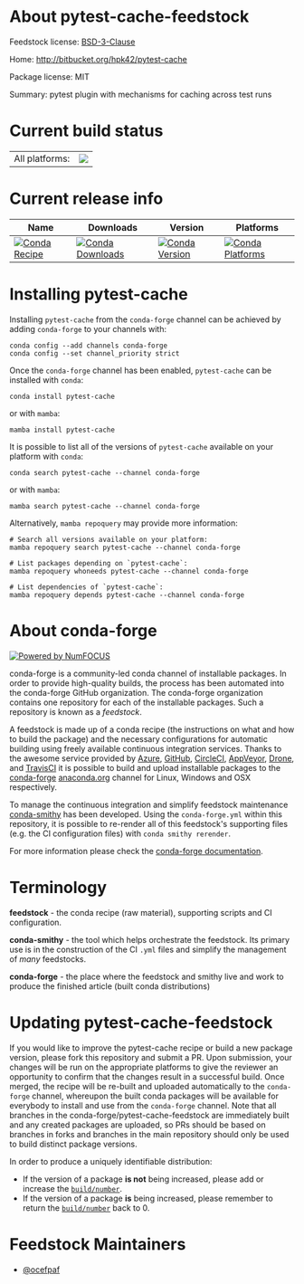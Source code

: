 About pytest-cache-feedstock
============================

Feedstock license: [BSD-3-Clause](https://github.com/conda-forge/pytest-cache-feedstock/blob/main/LICENSE.txt)

Home: http://bitbucket.org/hpk42/pytest-cache

Package license: MIT

Summary: pytest plugin with mechanisms for caching across test runs

Current build status
====================


<table><tr><td>All platforms:</td>
    <td>
      <a href="https://dev.azure.com/conda-forge/feedstock-builds/_build/latest?definitionId=3261&branchName=main">
        <img src="https://dev.azure.com/conda-forge/feedstock-builds/_apis/build/status/pytest-cache-feedstock?branchName=main">
      </a>
    </td>
  </tr>
</table>

Current release info
====================

| Name | Downloads | Version | Platforms |
| --- | --- | --- | --- |
| [![Conda Recipe](https://img.shields.io/badge/recipe-pytest--cache-green.svg)](https://anaconda.org/conda-forge/pytest-cache) | [![Conda Downloads](https://img.shields.io/conda/dn/conda-forge/pytest-cache.svg)](https://anaconda.org/conda-forge/pytest-cache) | [![Conda Version](https://img.shields.io/conda/vn/conda-forge/pytest-cache.svg)](https://anaconda.org/conda-forge/pytest-cache) | [![Conda Platforms](https://img.shields.io/conda/pn/conda-forge/pytest-cache.svg)](https://anaconda.org/conda-forge/pytest-cache) |

Installing pytest-cache
=======================

Installing `pytest-cache` from the `conda-forge` channel can be achieved by adding `conda-forge` to your channels with:

```
conda config --add channels conda-forge
conda config --set channel_priority strict
```

Once the `conda-forge` channel has been enabled, `pytest-cache` can be installed with `conda`:

```
conda install pytest-cache
```

or with `mamba`:

```
mamba install pytest-cache
```

It is possible to list all of the versions of `pytest-cache` available on your platform with `conda`:

```
conda search pytest-cache --channel conda-forge
```

or with `mamba`:

```
mamba search pytest-cache --channel conda-forge
```

Alternatively, `mamba repoquery` may provide more information:

```
# Search all versions available on your platform:
mamba repoquery search pytest-cache --channel conda-forge

# List packages depending on `pytest-cache`:
mamba repoquery whoneeds pytest-cache --channel conda-forge

# List dependencies of `pytest-cache`:
mamba repoquery depends pytest-cache --channel conda-forge
```


About conda-forge
=================

[![Powered by
NumFOCUS](https://img.shields.io/badge/powered%20by-NumFOCUS-orange.svg?style=flat&colorA=E1523D&colorB=007D8A)](https://numfocus.org)

conda-forge is a community-led conda channel of installable packages.
In order to provide high-quality builds, the process has been automated into the
conda-forge GitHub organization. The conda-forge organization contains one repository
for each of the installable packages. Such a repository is known as a *feedstock*.

A feedstock is made up of a conda recipe (the instructions on what and how to build
the package) and the necessary configurations for automatic building using freely
available continuous integration services. Thanks to the awesome service provided by
[Azure](https://azure.microsoft.com/en-us/services/devops/), [GitHub](https://github.com/),
[CircleCI](https://circleci.com/), [AppVeyor](https://www.appveyor.com/),
[Drone](https://cloud.drone.io/welcome), and [TravisCI](https://travis-ci.com/)
it is possible to build and upload installable packages to the
[conda-forge](https://anaconda.org/conda-forge) [anaconda.org](https://anaconda.org/)
channel for Linux, Windows and OSX respectively.

To manage the continuous integration and simplify feedstock maintenance
[conda-smithy](https://github.com/conda-forge/conda-smithy) has been developed.
Using the ``conda-forge.yml`` within this repository, it is possible to re-render all of
this feedstock's supporting files (e.g. the CI configuration files) with ``conda smithy rerender``.

For more information please check the [conda-forge documentation](https://conda-forge.org/docs/).

Terminology
===========

**feedstock** - the conda recipe (raw material), supporting scripts and CI configuration.

**conda-smithy** - the tool which helps orchestrate the feedstock.
                   Its primary use is in the construction of the CI ``.yml`` files
                   and simplify the management of *many* feedstocks.

**conda-forge** - the place where the feedstock and smithy live and work to
                  produce the finished article (built conda distributions)


Updating pytest-cache-feedstock
===============================

If you would like to improve the pytest-cache recipe or build a new
package version, please fork this repository and submit a PR. Upon submission,
your changes will be run on the appropriate platforms to give the reviewer an
opportunity to confirm that the changes result in a successful build. Once
merged, the recipe will be re-built and uploaded automatically to the
`conda-forge` channel, whereupon the built conda packages will be available for
everybody to install and use from the `conda-forge` channel.
Note that all branches in the conda-forge/pytest-cache-feedstock are
immediately built and any created packages are uploaded, so PRs should be based
on branches in forks and branches in the main repository should only be used to
build distinct package versions.

In order to produce a uniquely identifiable distribution:
 * If the version of a package **is not** being increased, please add or increase
   the [``build/number``](https://docs.conda.io/projects/conda-build/en/latest/resources/define-metadata.html#build-number-and-string).
 * If the version of a package **is** being increased, please remember to return
   the [``build/number``](https://docs.conda.io/projects/conda-build/en/latest/resources/define-metadata.html#build-number-and-string)
   back to 0.

Feedstock Maintainers
=====================

* [@ocefpaf](https://github.com/ocefpaf/)

